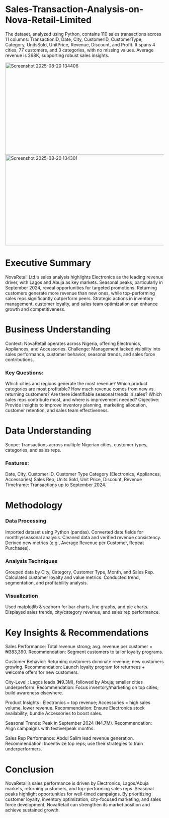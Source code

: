 # Sales-Transaction-Analysis-on-Nova-Retail-Limited
The dataset, analyzed using Python, contains 110 sales transactions across 11 columns: TransactionID, Date, City, CustomerID, CustomerType, Category, UnitsSold, UnitPrice, Revenue, Discount, and Profit. It spans 4 cities, 77 customers, and 3 categories, with no missing values. Average revenue is 268K, supporting robust sales insights.

<img width="569" height="293" alt="Screenshot 2025-08-20 134406" src="https://github.com/user-attachments/assets/4c936546-56f1-44e4-86da-de77968884d8" />
<img width="584" height="287" alt="Screenshot 2025-08-20 134301" src="https://github.com/user-attachments/assets/446089ba-28a0-4834-a174-d925e845ad4f" />

# Executive Summary
NovaRetail Ltd.’s sales analysis highlights Electronics as the leading revenue driver, with Lagos and Abuja as key markets. Seasonal peaks, particularly in September 2024, reveal opportunities for targeted promotions. Returning customers generate more revenue than new ones, while top-performing sales reps significantly outperform peers. Strategic actions in inventory management, customer loyalty, and sales team optimization can enhance growth and competitiveness.

# Business Understanding
Context: NovaRetail operates across Nigeria, offering Electronics, Appliances, and Accessories.
Challenge: Management lacked visibility into sales performance, customer behavior, seasonal trends, and sales force contributions.
### Key Questions:
Which cities and regions generate the most revenue?
Which product categories are most profitable?
How much revenue comes from new vs. returning customers?
Are there identifiable seasonal trends in sales?
Which sales reps contribute most, and where is improvement needed?
Objective: Provide insights to improve inventory planning, marketing allocation, customer retention, and sales team effectiveness.

# Data Understanding
Scope: Transactions across multiple Nigerian cities, customer types, categories, and sales reps.
### Features:
Date, City, Customer ID, Customer Type
Category (Electronics, Appliances, Accessories)
Sales Rep, Units Sold, Unit Price, Discount, Revenue
Timeframe: Transactions up to September 2024.

# Methodology
### Data Processing
Imported dataset using Python (pandas).
Converted date fields for monthly/seasonal analysis.
Cleaned data and verified revenue consistency.
Derived new metrics (e.g., Average Revenue per Customer, Repeat Purchases).
### Analysis Techniques
Grouped data by City, Category, Customer Type, Month, and Sales Rep.
Calculated customer loyalty and value metrics.
Conducted trend, segmentation, and profitability analysis.
### Visualization
Used matplotlib & seaborn for bar charts, line graphs, and pie charts.
Displayed sales trends, city/category revenue, and sales rep performance.

# Key Insights & Recommendations
Sales Performance: Total revenue strong; avg. revenue per customer = ₦383,390.
Recommendation: Segment customers to tailor loyalty programs.

Customer Behavior: Returning customers dominate revenue; new customers growing.
Recommendation: Launch loyalty program for returnees + welcome offers for new customers.

City-Level : Lagos leads (₦9.3M), followed by Abuja; smaller cities underperform.
Recommendation: Focus inventory/marketing on top cities; build awareness elsewhere.

Product Insights : Electronics = top revenue; Accessories = high sales volume, lower revenue.
Recommendation: Ensure Electronics stock availability; bundle Accessories to boost sales.

Seasonal Trends: Peak in September 2024 (₦4.7M).
Recommendation: Align campaigns with festive/peak months.

Sales Rep Performance: Abdul Salim lead revenue generation.
Recommendation: Incentivize top reps; use their strategies to train underperformers.

# Conclusion
NovaRetail’s sales performance is driven by Electronics, Lagos/Abuja markets, returning customers, and top-performing sales reps. Seasonal peaks highlight opportunities for well-timed campaigns. By prioritizing customer loyalty, inventory optimization, city-focused marketing, and sales force development, NovaRetail can strengthen its market position and achieve sustained growth.
